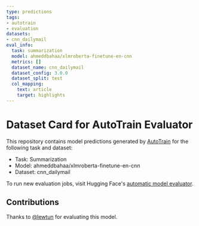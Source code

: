 ```yaml
---
type: predictions
tags:
- autotrain
- evaluation
datasets:
- cnn_dailymail
eval_info:
  task: summarization
  model: ahmeddbahaa/xlmroberta-finetune-en-cnn
  metrics: []
  dataset_name: cnn_dailymail
  dataset_config: 3.0.0
  dataset_split: test
  col_mapping:
    text: article
    target: highlights
---
```

# Dataset Card for AutoTrain Evaluator

This repository contains model predictions generated by [AutoTrain](https://huggingface.co/autotrain) for the following task and dataset:

* Task: Summarization
* Model: ahmeddbahaa/xlmroberta-finetune-en-cnn
* Dataset: cnn_dailymail

To run new evaluation jobs, visit Hugging Face's [automatic model evaluator](https://huggingface.co/spaces/autoevaluate/model-evaluator).

## Contributions

Thanks to [@lewtun](https://huggingface.co/lewtun) for evaluating this model.
